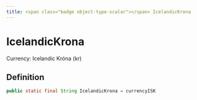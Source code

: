```yaml
---
title: <span class="badge object-type-scalar"></span> IcelandicKrona
---
```

# <span class="badge object-type-scalar"></span> IcelandicKrona

Currency: Icelandic Króna (kr)

## Definition

```java
public static final String IcelandicKrona = currencyISK
```
